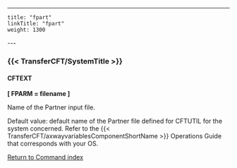 ---
    title: "fpart"
    linkTitle: "fpart"
    weight: 1300
---<span id="fpart"></span>

### {{< TransferCFT/SystemTitle  >}}

#### CFTEXT

****[ FPARM = filename ]****

Name of the Partner input file.

Default value: default
name of the Partner file defined for CFTUTIL for the system concerned.
Refer to the {{< TransferCFT/axwayvariablesComponentShortName  >}} Operations Guide that corresponds with
your OS.

[Return to Command index](../../)
